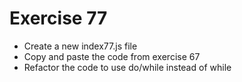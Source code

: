 # Exercise 77

- Create a new index77.js file
- Copy and paste the code from exercise 67
- Refactor the code to use do/while instead of while
